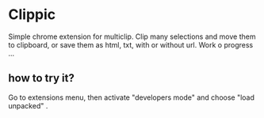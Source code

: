 # Clippic
Simple chrome extension for multiclip. Clip many selections and move them to clipboard, or save them as html, txt, with or without url.
Work o progress ...
## how to try it?
Go to extensions menu, then activate "developers mode" and choose "load unpacked" .

